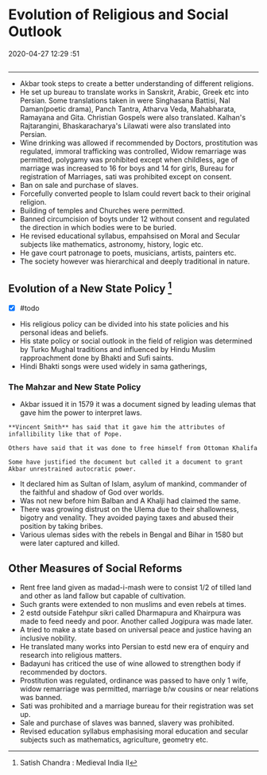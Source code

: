 # Evolution of Religious and Social Outlook

2020-04-27 12:29 :51

```toc
```

---

- Akbar took steps to create a better understanding of different religions.
- He set up bureau to translate works in Sanskrit, Arabic, Greek etc into Persian. Some translations taken in were Singhasana Battisi, Nal Daman(poetic drama), Panch Tantra, Atharva Veda, Mahabharata, Ramayana and Gita. Christian Gospels were also translated. Kalhan's Rajtarangini, Bhaskaracharya's Lilawati were also translated into Persian.
- Wine drinking was allowed if recommended by Doctors, prostitution was regulated, immoral trafficking was controlled, Widow remarriage was permitted, polygamy was prohibited except when childless, age of marriage was increased to 16 for boys and 14 for girls, Bureau for registration of Marriages, sati was prohibited except on consent.
- Ban on sale and purchase of slaves.
- Forcefully converted people to Islam could revert back to their original religion.
- Building of temples and Churches were permitted.
- Banned circumcision of boyts under 12 without consent and regulated the direction in which bodies were to be buried.
- He revised educational syllabus, empahsised on Moral and Secular subjects like mathematics, astronomy, history, logic etc.
- He gave court patronage to poets, musicians, artists, painters etc.
- The society however was hierarchical and deeply traditional in nature.

## Evolution of a New State Policy [^1]

- [x] #todo
- His religious policy can be divided into his state policies and his personal ideas and beliefs.
- His state policy or social outlook in the field of religion was determined by Turko Mughal traditions and influenced by Hindu Muslim rapproachment done by Bhakti and Sufi saints.
- Hindi Bhakti songs were used widely in sama gatherings,

### The Mahzar and New State Policy

- Akbar issued it in 1579 it was a document signed by leading ulemas that gave him the power to interpret laws.

```ad-Views
**Vincent Smith** has said that it gave him the attributes of infallibility like that of Pope.

Others have said that it was done to free himself from Ottoman Khalifa

Some have justified the document but called it a document to grant Akbar unrestrained autocratic power.

```

- It declared him as Sultan of Islam, asylum of mankind, commander of the faithful and shadow of God over worlds.
- Was not new before him Balban and A Khalji had claimed the same.
- There was growing distrust on the Ulema due to their shallowness, bigotry and venality. They avoided paying taxes and abused their position by taking bribes.
- Various ulemas sides with the rebels in Bengal and Bihar in 1580 but were later captured and killed.

## Other Measures of Social Reforms

- Rent free land given as madad-i-mash were to consist 1/2 of tilled land and other as land fallow but capable of cultivation.
- Such grants were extended to non muslims and even rebels at times.
- 2 estd outside Fatehpur sikri called Dharmapura and Khairpura was made to feed needy and poor. Another called Jogipura was made later.
- A tried to make a state based on universal peace and justice having an inclusive nobility.
- He translated many works into Persian to estd new era of enquiry and research into religious matters.
- Badayuni has criticed the use of wine allowed to strengthen body if recommended by doctors.
- Prostitution was regulated, ordinance was passed to have only 1 wife, widow remarriage was permitted, marriage b/w cousins or near relations was banned.
- Sati was prohibited and a marriage bureau for their registration was set up.
- Sale and purchase of slaves was banned, slavery was prohibited.
- Revised education syllabus emphasising moral education and secular subjects such as mathematics, agriculture, geometry etc.

[^1]: Satish Chandra : Medieval India II
